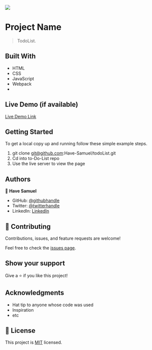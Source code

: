 ![](https://img.shields.io/badge/Microverse-blueviolet)

# Project Name

> TodoList.

## Built With

- HTML
- CSS
- JavaScript
- Webpack
- 

## Live Demo (if available)

[Live Demo Link](https://livedemo.com)


## Getting Started

To get a local copy up and running follow these simple example steps.

1. git clone git@github.com:Have-Samuel/todoList.git
2. Cd into to-Do-List repo
3. Use the live server to view the page

## Authors

👤 **Have Samuel**

- GitHub: [@githubhandle](https://github.com/Have-Samuel)
- Twitter: [@twitterhandle](https://twitter.com/home)
- LinkedIn: [LinkedIn](https://www.linkedin.com/feed)

## 🤝 Contributing

Contributions, issues, and feature requests are welcome!

Feel free to check the [issues page](../../issues/).

## Show your support

Give a ⭐️ if you like this project!

## Acknowledgments

- Hat tip to anyone whose code was used
- Inspiration
- etc

## 📝 License

This project is [MIT](./MIT.md) licensed.
